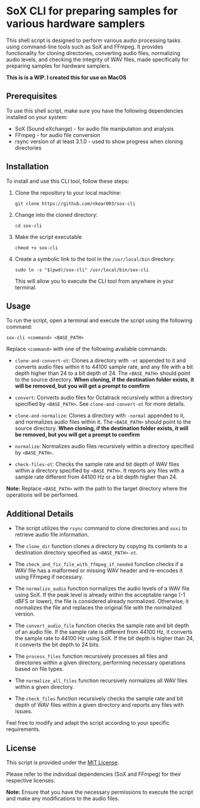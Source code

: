 # SoX CLI for preparing samples for various hardware samplers

This shell script is designed to perform various audio processing tasks using command-line tools such as SoX and FFmpeg. It provides functionality for cloning directories, converting audio files, normalizing audio levels, and checking the integrity of WAV files, made specifically for preparing samples for hardware samplers.

**This is is a WIP. I created this for use on MacOS**

## Prerequisites

To use this shell script, make sure you have the following dependencies installed on your system:

- SoX (Sound eXchange) - for audio file manipulation and analysis
- FFmpeg - for audio file conversion
- rsync version of at least 3.1.0 - used to show progress when cloning directories

## Installation

To install and use this CLI tool, follow these steps:

1. Clone the repository to your local machine:

    ```shell
    git clone https://github.com/nkear003/sox-cli
    ```
 
2. Change into the cloned directory:

    ```shell
    cd sox-cli
    ```

3. Make the script executable

    ```shell
    chmod +x sox-cli
    ```

4. Create a symbolic link to the tool in the `/usr/local/bin` directory:

    ```shell
    sudo ln -s "$(pwd)/sox-cli" /usr/local/bin/sox-cli
    ```

    This will allow you to execute the CLI tool from anywhere in your terminal.

## Usage

To run the script, open a terminal and execute the script using the following command:

```shell
sox-cli <command> <BASE_PATH>
```


Replace `<command>` with one of the following available commands:

- `clone-and-convert-ot`: Clones a directory with `-ot` appended to it and converts audio files within it to 44100 sample rate, and any file with a bit depth higher than 24 to a bit depth of 24. The `<BASE_PATH>` should point to the source directory. **When cloning, if the destination folder exists, it will be removed, but you will get a prompt to comfirm**

- `convert`: Converts audio files for Octatrack recursively within a directory specified by `<BASE_PATH>`. See `clone-and-convert-ot` for more details.

- `clone-and-normalize`: Clones a directory with `-normal` appended to it, and normalizes audio files within it. The `<BASE_PATH>` should point to the source directory. **When cloning, if the destination folder exists, it will be removed, but you will get a prompt to comfirm**

- `normalize`: Normalizes audio files recursively within a directory specified by `<BASE_PATH>`.

- `check-files-ot`: Checks the sample rate and bit depth of WAV files within a directory specified by `<BASE_PATH>`. It reports any files with a sample rate different from 44100 Hz or a bit depth higher than 24.

**Note:** Replace `<BASE_PATH>` with the path to the target directory where the operations will be performed.

## Additional Details

- The script utilizes the `rsync` command to clone directories and `soxi` to retrieve audio file information.

- The `clone_dir` function clones a directory by copying its contents to a destination directory specified as `<BASE_PATH>-ot`.

- The `check_and_fix_file_with_ffmpeg_if_needed` function checks if a WAV file has a malformed or missing WAV header and re-encodes it using FFmpeg if necessary.

- The `normalize_audio` function normalizes the audio levels of a WAV file using SoX. If the peak level is already within the acceptable range (-1 dBFS or lower), the file is considered already normalized. Otherwise, it normalizes the file and replaces the original file with the normalized version.

- The `convert_audio_file` function checks the sample rate and bit depth of an audio file. If the sample rate is different from 44100 Hz, it converts the sample rate to 44100 Hz using SoX. If the bit depth is higher than 24, it converts the bit depth to 24 bits.

- The `process_files` function recursively processes all files and directories within a given directory, performing necessary operations based on file types.

- The `normalize_all_files` function recursively normalizes all WAV files within a given directory.

- The `check_files` function recursively checks the sample rate and bit depth of WAV files within a given directory and reports any files with issues.

Feel free to modify and adapt the script according to your specific requirements.

## License

This script is provided under the [MIT License](https://opensource.org/licenses/MIT).

Please refer to the individual dependencies (SoX and FFmpeg) for their respective licenses.

**Note:** Ensure that you have the necessary permissions to execute the script and make any modifications to the audio files.

